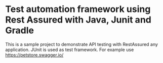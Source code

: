 Test automation framework using Rest Assured with Java, Junit and Gradle
=================================================
This is a sample project to demonstrate API testing with RestAssured any application. JUnit is used as test framework.
For example use https://petstore.swagger.io/